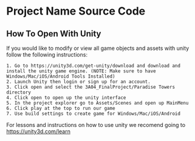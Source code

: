 # Project Name Source Code


How To Open With Unity
------------------------------------------------------------------------------------------------------------------------------------------
If you would like to modify or view all game objects and assets with unity follow the following instructions:

	1. Go to https://unity3d.com/get-unity/download and download and install the unity game engine. (NOTE: Make sure to have Windows/Mac/iOS/Android Tools Installed)
	2. Launch Unity then login or sign up for an account.
	3. Click open and select the 3A04_FinalProject/Paradise Towers directory
	4. Click open to open up the unity interface
	5. In the project explorer go to Assets/Scenes and open up MainMenu
	6. Click play at the top to run our game
	7. Use build settings to create game for Windows/Mac/iOS/Android

For lessons and instructions on how to use unity we recomend going to https://unity3d.com/learn 
